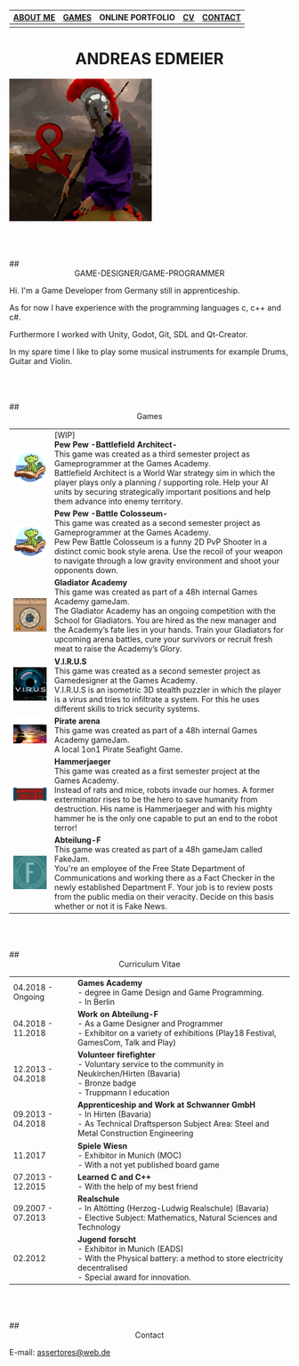 | [ABOUT ME](https://assertores.github.io/#game-designergame-programmer) | [GAMES](https://assertores.github.io/#games) | ONLINE PORTFOLIO | [CV](https://assertores.github.io/#curriculum-vitae) | [CONTACT](https://assertores.github.io/#contact) |
| ----- | ----- | ----- | ----- | ----- |
| | | | | |

# <center>ANDREAS EDMEIER</center>

![LOGO](res/Assertores_256.png)
  
<br>
<br>
<br>
## <center>GAME-DESIGNER/GAME-PROGRAMMER</center>

Hi. I'm a Game Developer from Germany still in apprenticeship.

As for now I have experience with the programming languages c, c++ and c#.

Furthermore I worked with Unity, Godot, Git, SDL and Qt-Creator.

In my spare time I like to play some musical instruments for example Drums, Guitar and Violin.

<br>
<br>
<br>
## <center>Games</center>

| | |
| ----- | ----- |
| ![LOGO](res/LOGO_Toastboat.png) | [WIP]<br>**Pew Pew -Battlefield Architect-**<br>This game was created as a third semester project as Gameprogrammer at the Games Academy.<br>Battlefield Architect is a World War strategy sim in which the player plays only a planning / supporting role. Help your AI units by securing strategically important positions and help them advance into enemy territory.<!-- <br>[More]() --> |
| ![LOGO](res/LOGO_Toastboat.png) | **Pew Pew -Battle Colosseum-**<br>This game was created as a second semester project as Gameprogrammer at the Games Academy.<br>Pew Pew Battle Colosseum is a funny 2D PvP Shooter in a distinct comic book style arena. Use the recoil of your weapon to navigate through a low gravity environment and shoot your opponents down.<!-- <br>[More]() --> |
| ![LOGO](res/LOGO_GladiatorAcademy.png) | **Gladiator Academy**<br>This game was created as part of a 48h internal Games Academy gameJam.<br>The Gladiator Academy has an ongoing competition with the School for Gladiators. You are hired as the new manager and the Academy’s fate lies in your hands. Train your Gladiators for upcoming arena battles, cure your survivors or recruit fresh meat to raise the Academy’s Glory.<!-- <br>[More]() --> |
| ![LOGO](res/LOGO_VIRUS.png) | **V.I.R.U.S**<br>This game was created as a second semester project as Gamedesigner at the Games Academy.<br>V.I.R.U.S is an isometric 3D stealth puzzler in which the player is a virus and tries to infiltrate a system. For this he uses different skills to trick security systems.<!-- <br>[More]() --> |
| ![LOGO](res/LOGO_PirateArena.png) | **Pirate arena**<br>This game was created as part of a 48h internal Games Academy gameJam.<br>A local 1on1 Pirate Seafight Game.<!-- <br>[More]() --> |
| ![LOGO](res/LOGO_HammerJaeger.png) | **Hammerjaeger**<br>This game was created as a first semester project at the Games Academy.<br>Instead of rats and mice, robots invade our homes. A former exterminator rises to be the hero to save humanity from destruction. His name is Hammerjaeger and with his mighty hammer he is the only one capable to put an end to the robot terror!<!-- <br>[More]() --> |
| ![LOGO](res/Abteilung_F.jpg) | **Abteilung-F**<br>This game was created as part of a 48h gameJam called FakeJam.<br>You're an employee of the Free State Department of Communications and working there as a Fact Checker in the newly established Department F. Your job is to review posts from the public media on their veracity. Decide on this basis whether or not it is Fake News.<!-- <br>[More]() --> |

<br>
<br>
<br>
## <center>Curriculum Vitae</center>

| | |
| ----- | ----- |
| 04.2018 - Ongoing | **Games Academy**<br> - degree in Game Design and Game Programming.<br> - In Berlin |
| 04.2018 - 11.2018 | **Work on Abteilung-F**<br> - As a Game Designer and Programmer<br> - Exhibitor on a variety of exhibitions (Play18 Festival, GamesCom, Talk and Play) |
| 12.2013 - 04.2018 | **Volunteer firefighter**<br> - Voluntary service to the community in Neukirchen/Hirten (Bavaria)<br> - Bronze badge<br> - Truppmann I education |
| 09.2013 - 04.2018 | **Apprenticeship and Work at Schwanner GmbH**<br> - In Hirten (Bavaria)<br> - As Technical Draftsperson Subject Area: Steel and Metal Construction Engineering |
| 11.2017 | **Spiele Wiesn**<br> - Exhibitor in Munich (MOC)<br> - With a not yet published board game |
| 07.2013 - 12.2015 | **Learned C and C++**<br> - With the help of my best friend |
| 09.2007 - 07.2013 | **Realschule**<br> - In Altötting (Herzog-Ludwig Realschule) (Bavaria)<br> - Elective Subject: Mathematics, Natural Sciences and Technology |
| 02.2012 | **Jugend forscht**<br> - Exhibitor in Munich (EADS)<br> - With the Physical battery: a method to store electricity decentralised<br> - Special award for innovation. |

<br>
<br>
<br>
## <center>Contact</center>

E-mail: [assertores@web.de](assertores@web.de)
